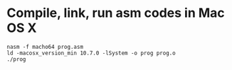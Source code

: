 # Compile, link, run asm codes in Mac OS X
```
nasm -f macho64 prog.asm
ld -macosx_version_min 10.7.0 -lSystem -o prog prog.o
./prog
```
